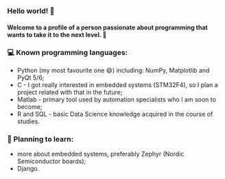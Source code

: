 ### Hello world! 👋
#### Welcome to a profile of a person passionate about programming that wants to take it to the next level. 🚀

### 💻 Known programming languages:
- Python (my most favourite one 😄) including: NumPy, Matplotlib and PyQt 5/6;
- C - I got really interested in embedded systems (STM32F4), so I plan a project related with that in the future;
- Matlab - primary tool used by automation specialists who I am soon to become;
- R and SQL - basic Data Science knowledge acquired in the course of studies.

### 🌱 Planning to learn:
- more about embedded systems, preferably Zephyr (Nordic Semiconductor boards);
- Django.

<!--
**Filip-Dymczyk/Filip-Dymczyk** is a ✨ _special_ ✨ repository because its `README.md` (this file) appears on your GitHub profile.

Here are some ideas to get you started:

- 🔭 I’m currently working on ...
- 🌱 I’m currently learning ...
- 👯 I’m looking to collaborate on ...
- 🤔 I’m looking for help with ...
- 💬 Ask me about ...
- 📫 How to reach me: ...
- 😄 Pronouns: ...
- ⚡ Fun fact: ...
-->
